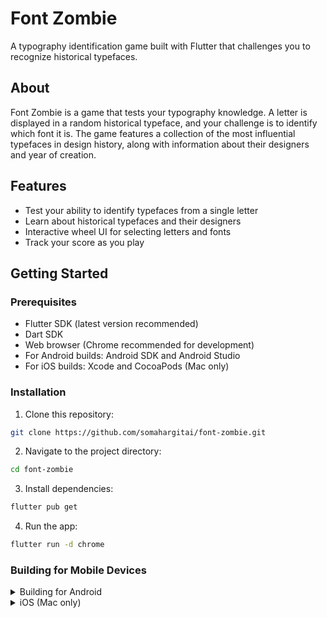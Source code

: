 # Font Zombie

A typography identification game built with Flutter that challenges you to recognize historical typefaces.

## About

Font Zombie is a game that tests your typography knowledge. A letter is displayed in a random historical typeface, and your challenge is to identify which font it is. The game features a collection of the most influential typefaces in design history, along with information about their designers and year of creation.

## Features

- Test your ability to identify typefaces from a single letter
- Learn about historical typefaces and their designers
- Interactive wheel UI for selecting letters and fonts
- Track your score as you play

## Getting Started

### Prerequisites

- Flutter SDK (latest version recommended)
- Dart SDK
- Web browser (Chrome recommended for development)
- For Android builds: Android SDK and Android Studio
- For iOS builds: Xcode and CocoaPods (Mac only)

### Installation

1. Clone this repository:

```bash
git clone https://github.com/somahargitai/font-zombie.git
```

2. Navigate to the project directory:

```bash
cd font-zombie
```

3. Install dependencies:

```bash
flutter pub get
```

4. Run the app:

```bash
flutter run -d chrome
```

### Building for Mobile Devices

<details>
<summary>Building for Android</summary>

1. Make sure your Android development environment is set up:

#### Android

1. Make sure your Android development environment is set up:

```bash
flutter doctor
```

2. Connect your Android device or start an emulator

3. Build a debug APK and install it on the connected device:

```bash
flutter run
```

4. Build a release APK for distribution:

```bash
flutter build apk --release
```

The APK will be available at `build/app/outputs/flutter-apk/app-release.apk`

5. Install the release APK on a device:

```bash
adb install build/app/outputs/flutter-apk/app-release.apk
```

6. Alternatively, build an Android App Bundle for Google Play Store:

```bash
flutter build appbundle --release
```

</details>

<details>
<summary> iOS (Mac only) </summary>

1. Make sure your iOS development environment is set up:

```bash
flutter doctor
```

2. Install CocoaPods if not already installed:

```bash
sudo gem install cocoapods
```

3. Build for iOS in debug mode and run on a connected device or simulator:

```bash
flutter run -d ios
```

4. Build a release version for distribution:

```bash
flutter build ios --release
```

5. For App Store distribution, open the Xcode workspace:

```bash
open ios/Runner.xcworkspace
```

6. In Xcode:
   - Select the appropriate development team
   - Choose a connected device or simulator
   - Product → Archive
   - Follow the steps to validate and distribute your app

## How to Play

1. Start the game from the home screen
2. A letter will be displayed in a mystery font
3. Use the letter wheel to see the letter in different positions
4. Use the font wheel to select which historical typeface you think is being displayed
5. Submit your answer and see if you were correct
6. Learn interesting details about each font

## Built With

- Flutter - The UI framework
- Google Fonts - Font library
- Dart - Programming language

## License

This project is licensed under the MIT License - see the LICENSE file for details.

## Acknowledgments

- Google Fonts for providing the typefaces
- The typographers who created these historic fonts
